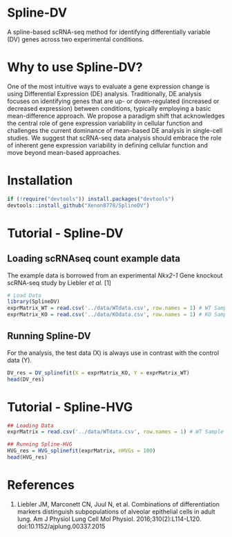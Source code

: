 # Spline-DV
A spline-based scRNA-seq method for identifying differentially variable (DV) genes across two experimental conditions.

# Why to use Spline-DV?
One of the most intuitive ways to evaluate a gene expression change is using Differential Expression (DE) analysis. Traditionally, DE analysis focuses on identifying genes that are up- or down-regulated (increased or decreased expression) between conditions, typically employing a basic mean-difference approach. We propose a paradigm shift that acknowledges the central role of gene expression variability in cellular function and challenges the current dominance of mean-based DE analysis in single-cell studies. We suggest that scRNA-seq data analysis should embrace the role of inherent gene expression variability in defining cellular function and move beyond mean-based approaches. 

# Installation 
```R
if (!require("devtools")) install.packages("devtools")
devtools::install_github("Xenon8778/SplineDV")
```
# Tutorial - Spline-DV
## Loading scRNAseq count example data
The example data is borrowed from an experimental *Nkx2-1* Gene knockout scRNA-seq study by Liebler *et al.* [1]
```R
# Load Data
library(SplineDV)
exprMatrix_WT = read.csv('../data/WTdata.csv', row.names = 1) # WT Sample
exprMatrix_KO = read.csv('../data/KOdata.csv', row.names = 1) # KO Sample
```
## Running Spline-DV
For the analysis, the test data (X) is always use in contrast with the control data (Y).
```R
DV_res = DV_splinefit(X = exprMatrix_KO, Y = exprMatrix_WT)
head(DV_res)
```

# Tutorial - Spline-HVG

```R
## Loading Data
exprMatrix = read.csv('../data/WTdata.csv', row.names = 1) # WT Sample

## Running Spline-HVG
HVG_res = HVG_splinefit(exprMatrix, nHVGs = 100)
head(HVG_res)
```

# References
1. Liebler JM, Marconett CN, Juul N, et al. Combinations of differentiation markers distinguish subpopulations of alveolar epithelial cells in adult lung. Am J Physiol Lung Cell Mol Physiol. 2016;310(2):L114-L120. doi:10.1152/ajplung.00337.2015
